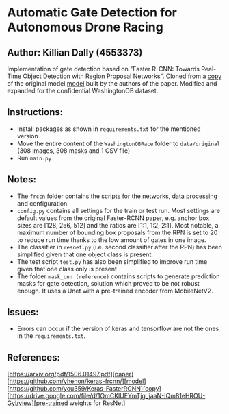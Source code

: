 # Automatic Gate Detection for Autonomous Drone Racing
Author: Killian Dally (4553373)
-
Implementation of gate detection based on "Faster R-CNN: Towards Real-Time Object Detection with Region Proposal Networks".
Cloned from a [copy] of the original model [model] built by the authors of the paper. Modified and expanded for the confidential WashingtonOB dataset.


**Instructions**:
-
- Install packages as shown in `requirements.txt` for the mentioned version
- Move the entire content of the `WashingtonOBRace` folder to `data/original` (308 images, 308 masks and 1 CSV file)
- Run `main.py`


Notes:
- 
- The `frccn` folder contains the scripts for the networks, data processing and configuration
- `config.py` contains all settings for the train or test run. Most settings are default values from the original Faster-RCNN
paper, e.g. anchor box sizes are [128, 256, 512] and the ratios are [1:1, 1:2, 2:1]. Most notable, a maximum number of bounding box proposals from the RPN is set to 20 to reduce run time thanks to the low amount of gates in one image.
- The classifier in `resnet.py` (i.e. second classifier after the RPN) has been simplified given that one object class is present.
- The test script `test.py` has also been simplified to improve run time given that one class only is present
- The folder `mask_cnn (reference)` contains scripts to generate prediction masks for gate detection, solution which proved to be not robust enough. It uses a Unet with a pre-trained encoder from MobileNetV2.


Issues:
-
- Errors can occur if the version of keras and tensorflow are not the ones in the `requirements.txt`. 

References: 
-
[paper]: https://arxiv.org/pdf/1506.01497.pdf
[model]: https://github.com/yhenon/keras-frcnn/
[copy]: https://github.com/you359/Keras-FasterRCNN
[pre-trained weights for ResNet]: https://drive.google.com/file/d/1OmCKlUEYmTjg_jaaN-IQm81eHROU-Gyl/view

[https://arxiv.org/pdf/1506.01497.pdf][paper] 
[https://github.com/yhenon/keras-frcnn/][model] 
[https://github.com/you359/Keras-FasterRCNN][copy] 
[https://drive.google.com/file/d/1OmCKlUEYmTjg_jaaN-IQm81eHROU-Gyl/view][pre-trained weights for ResNet]
